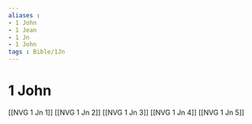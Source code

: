 ```yaml
---
aliases : 
- 1 John
- 1 Jean
- 1 Jn
- 1 John
tags : Bible/1Jn
---
```


# 1 John

[[NVG 1 Jn 1]]
[[NVG 1 Jn 2]]
[[NVG 1 Jn 3]]
[[NVG 1 Jn 4]]
[[NVG 1 Jn 5]]
